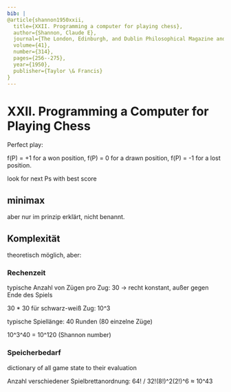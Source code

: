 ```yaml
---
bib: |
@article{shannon1950xxii,
  title={XXII. Programming a computer for playing chess},
  author={Shannon, Claude E},
  journal={The London, Edinburgh, and Dublin Philosophical Magazine and Journal of Science},
  volume={41},
  number={314},
  pages={256--275},
  year={1950},
  publisher={Taylor \& Francis}
}
---
```


# XXII. Programming a Computer for Playing Chess

Perfect play:

f(P) = +1 for a won position,
f(P) =  0 for a drawn position,
f(P) = -1 for a lost position.

look for next Ps with best score

## minimax

aber nur im prinzip erklärt, nicht benannt.

## Komplexität

theoretisch möglich, aber:

### Rechenzeit

typische Anzahl von Zügen pro Zug: 30 -> recht konstant, außer gegen Ende des Spiels

30 * 30 für schwarz-weiß Zug: 10^3

typische Spiellänge: 40 Runden (80 einzelne Züge)

10^3^40 = 10^120 (Shannon number)

### Speicherbedarf

dictionary of all game state to their evaluation

Anzahl verschiedener Spielbrettanordnung: 64! / 32!(8!)^2(2!)^6 ≈ 10^43